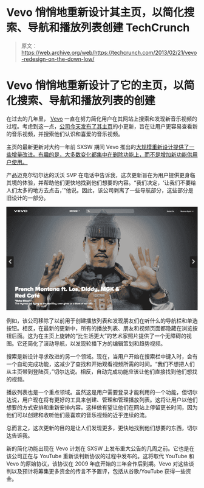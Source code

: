 # Vevo 悄悄地重新设计其主页，以简化搜索、导航和播放列表创建 TechCrunch

> 原文：<https://web.archive.org/web/https://techcrunch.com/2013/02/21/vevo-redesign-on-the-down-low/>

# Vevo 悄悄地重新设计了它的主页，以简化搜索、导航和播放列表的创建

在过去的几年里， [Vevo](https://web.archive.org/web/20220930213151/http://www.vevo.com/) 一直在努力简化用户在其网站上搜索和发现新音乐视频的过程。考虑到这一点，[公司今天发布了其主页](https://web.archive.org/web/20220930213151/https://twitter.com/imcerdafied/status/304681357991362560)的小更新，旨在让用户更容易查看新的音乐视频，并搜索他们认识和喜爱的音乐视频。

主页的最新更新对大约一年前 SXSW 期间 Vevo 推出的[大规模重新设计提供了一些增量改进。有趣的是，大多数变化都集中在删除功能上，而不是增加新功能供用户使用。](https://web.archive.org/web/20220930213151/https://beta.techcrunch.com/2012/03/09/the-new-vevo-music-video-giant-adds-personalization-facebook-playlists-continuous-play/)

产品迈克尔切尔达的沃沃 SVP 在电话中告诉我，这次更新旨在为用户提供更身临其境的体验，并帮助他们更快地找到他们想要的内容。“我们决定，‘让我们不要给人们太多的地方去点击，’”他说。因此，该公司剥离了一些导航部分，这些部分是旧设计的一部分。

[![vevo home](img/5ea5be7811da064f0d9bdab8e0b01443.png)](https://web.archive.org/web/20220930213151/https://beta.techcrunch.com/2013/02/21/vevo-redesign-on-the-down-low/screen-shot-2013-02-21-at-1-23-37-pm/)

例如，该公司移除了以前用于创建播放列表和发现朋友们在听什么的导航栏和单选按钮。相反，在最新的更新中，所有的播放列表、朋友和视频页面都隐藏在浏览按钮后面。这为在主页上旋转的“比生活更大”的艺术家照片提供了一个无障碍的视图。它还简化了滚动导航，以发现轮播下方的编辑策划和趋势视频。

搜索是新设计寻求改进的另一个领域。现在，当用户开始在搜索栏中键入时，会有一个自动完成功能，这减少了查找和开始观看视频所需的时间。“我们不想把人们从主页带到登陆页，”切尔达说。相反，自动完成功能应该让他们直接找到他们想找的视频。

播放列表也是一个重点领域。虽然这是用户需要登录才能利用的一个功能，但切尔达说，用户现在将有更好的工具来创建、管理和管理播放列表。这将让用户以他们想要的方式安排和重新安排内容。这样做有望让他们在网站上停留更长时间，因为他们可以创建和收听他们最喜欢的音乐视频的近乎连续的流。

总而言之，这次更新的目的是让人们发现更多，更快地找到他们想要的东西，切尔达告诉我。

新的简化功能出现在 Vevo 计划在 SXSW 上发布重大公告的几周之前。它也是在该公司正在与 YouTube 重新谈判新协议的过程中发布的。这将取代 YouTube 和 Vevo 的原始协议，该协议在 2009 年底开始的三年合作后到期。Vevo 对这些谈判以及预计将筹集更多资金的传言不予置评，包括从谷歌/YouTube 获得一些资金。